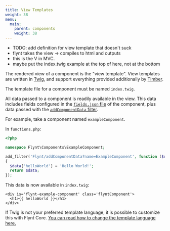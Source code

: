 ```yaml
---
title: View Templates
weight: 38
menu:
  main:
    parent: components
    weight: 38
---
```


- TODO: add definition for view template that doesn't suck
- flynt takes the view -> compiles to html and outputs
- this is the V in MVC.
- maybe put the index.twig example at the top of here, not at the bottom

The rendered view of a component is the "view template". View templates are written in [Twig](http://twig.sensiolabs.org/), and support everything provided additionally by [Timber](http://timber.github.io/timber/).

The template file for a component must be named `index.twig`.

All data passed to a component is readily available in the view. This data includes fields configured in the [`fields.json` file](fields/README.md) of the component, plus data passed with the [`addComponentData` filter](functions.md#flynt-addcomponentdata).

For example, take a component named `exampleComponent`.

In `functions.php`:

```php
<?php

namespace Flynt\Components\ExampleComponent;

add_filter('Flynt/addComponentData?name=ExampleComponent', function ($data)
{
  $data['helloWorld'] = 'Hello World!';
  return $data;
});
```

This data is now available in `index.twig`:

```twig
<div is='flynt-example-component' class='flyntComponent'>
  <h1>{{ helloWorld }}</h1>
</div>
```

If Twig is not your preferred template language, it is possible to customize this with Flynt Core. [You can read how to change the template language here.](../core/customization/changing-template-language.md)

<!-- - TODO: Talk about partials -->
